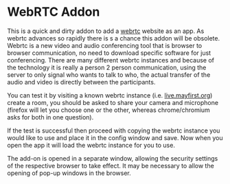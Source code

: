 WebRTC Addon
=============

This is a quick and dirty addon to add a [webrtc][1] website as an app. As webrtc
advances so rapidly there is s a chance this addon will be obsolete. Webrtc is
a new video and audio conferencing tool that is browser to browser
communication, no need to download specific software for just conferencing.
There are many different webrtc instances and because of the technology it is
really a person 2 person communication, using the server to only signal who
wants to talk to who, the actual transfer of the audio and video is directly
between the participants.

You can test it by visiting a known webrtc instance (i.e. [live.mayfirst.org](https://live.mayfirst.org))
create a room, you should be asked to share your camera and microphone (firefox
will let you choose one or the other, whereas chrome/chromium asks for both in
one question).

If the test is successful then proceed with copying the webrtc instance you
would like to use and place it in the config window and save. Now when you
open the app it will load the webrtc instance for you to use.

[1]: https://en.wikipedia.org/wiki/WebRTC

The add-on is opened in a separate window, allowing the security settings of the respective browser to take effect. It may be necessary to allow the opening of pop-up windows in the browser.
